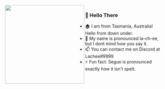 <img align="left" src="https://camo.githubusercontent.com/c70f18274a81ee98dca1c116b68d5a35847b2e65/687474703a2f2f7374617469632e76656c76657463616368652e6f72672f70616765732f323031382f30362f31332f70617274792d676f706865722f64616e63696e672d676f706865722e676966" width=256>

### 🐨 Hello There
- 🏠 I am from Tasmania, Australia! Hello from down under.
- 💬 My name is pronounced la-ch-ee, but I dont mind how you say it.
- 📫 You can contact me on Discord at Lachee#9999
- ⚡ Fun fact: Segue is pronounced exactly how it isn't spelt. 
